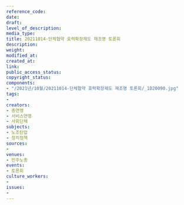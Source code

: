 ```yaml
---
reference_code: 
date: 
draft: 
level_of_description: 
media_type: 
title: 20211014-단체협약 효력확장제도 재조명 토론회
description: 
weight: 
modified_at: 
created_at: 
link: 
public_access_status: 
copyright_status: 
components:
- "/2021년/10월/20211014-단체협약 효력확장제도 재조명 토론회/_1D20090.jpg"
tags:
- 
creators:
- 총연맹
- 서비스연맹
- 사회단체
subjects:
- 노조탄압
- 정치정책
sources:
- 
venues:
- 민주노총
events:
- 토론회
culture_workers:
- 
issues:
- 
---
```

